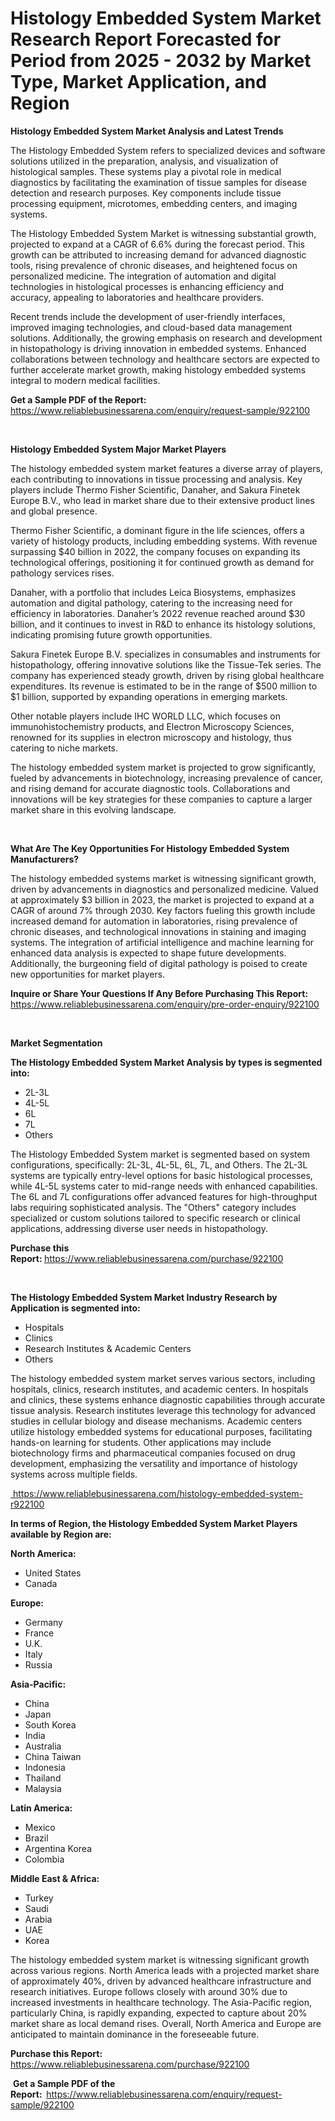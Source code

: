 <p><h1>Histology Embedded System Market Research Report Forecasted for Period from 2025 -  2032 by Market Type, Market Application, and Region</h1></p><p><strong>Histology Embedded System Market Analysis and Latest Trends</strong></p>
<p><p>The Histology Embedded System refers to specialized devices and software solutions utilized in the preparation, analysis, and visualization of histological samples. These systems play a pivotal role in medical diagnostics by facilitating the examination of tissue samples for disease detection and research purposes. Key components include tissue processing equipment, microtomes, embedding centers, and imaging systems.</p><p>The Histology Embedded System Market is witnessing substantial growth, projected to expand at a CAGR of 6.6% during the forecast period. This growth can be attributed to increasing demand for advanced diagnostic tools, rising prevalence of chronic diseases, and heightened focus on personalized medicine. The integration of automation and digital technologies in histological processes is enhancing efficiency and accuracy, appealing to laboratories and healthcare providers.</p><p>Recent trends include the development of user-friendly interfaces, improved imaging technologies, and cloud-based data management solutions. Additionally, the growing emphasis on research and development in histopathology is driving innovation in embedded systems. Enhanced collaborations between technology and healthcare sectors are expected to further accelerate market growth, making histology embedded systems integral to modern medical facilities.</p></p>
<p><strong>Get a Sample PDF of the Report:&nbsp;</strong> <a href="https://www.reliablebusinessarena.com/enquiry/request-sample/922100?utm_campaign=3444&utm_medium=2&utm_source=Github&utm_content=ia&utm_term=18042025&utm_id=histology-embedded-system">https://www.reliablebusinessarena.com/enquiry/request-sample/922100</a></p>
<p>&nbsp;</p>
<p><strong>Histology Embedded System Major Market Players</strong></p>
<p><p>The histology embedded system market features a diverse array of players, each contributing to innovations in tissue processing and analysis. Key players include Thermo Fisher Scientific, Danaher, and Sakura Finetek Europe B.V., who lead in market share due to their extensive product lines and global presence.</p><p>Thermo Fisher Scientific, a dominant figure in the life sciences, offers a variety of histology products, including embedding systems. With revenue surpassing $40 billion in 2022, the company focuses on expanding its technological offerings, positioning it for continued growth as demand for pathology services rises.</p><p>Danaher, with a portfolio that includes Leica Biosystems, emphasizes automation and digital pathology, catering to the increasing need for efficiency in laboratories. Danaher’s 2022 revenue reached around $30 billion, and it continues to invest in R&D to enhance its histology solutions, indicating promising future growth opportunities.</p><p>Sakura Finetek Europe B.V. specializes in consumables and instruments for histopathology, offering innovative solutions like the Tissue-Tek series. The company has experienced steady growth, driven by rising global healthcare expenditures. Its revenue is estimated to be in the range of $500 million to $1 billion, supported by expanding operations in emerging markets.</p><p>Other notable players include IHC WORLD LLC, which focuses on immunohistochemistry products, and Electron Microscopy Sciences, renowned for its supplies in electron microscopy and histology, thus catering to niche markets.</p><p>The histology embedded system market is projected to grow significantly, fueled by advancements in biotechnology, increasing prevalence of cancer, and rising demand for accurate diagnostic tools. Collaborations and innovations will be key strategies for these companies to capture a larger market share in this evolving landscape.</p></p>
<p>&nbsp;</p>
<p><strong>What Are The Key Opportunities For Histology Embedded System Manufacturers?</strong></p>
<p><p>The histology embedded systems market is witnessing significant growth, driven by advancements in diagnostics and personalized medicine. Valued at approximately $3 billion in 2023, the market is projected to expand at a CAGR of around 7% through 2030. Key factors fueling this growth include increased demand for automation in laboratories, rising prevalence of chronic diseases, and technological innovations in staining and imaging systems. The integration of artificial intelligence and machine learning for enhanced data analysis is expected to shape future developments. Additionally, the burgeoning field of digital pathology is poised to create new opportunities for market players.</p></p>
<p><strong>Inquire or Share Your Questions If Any Before Purchasing This Report:</strong> <a href="https://www.reliablebusinessarena.com/enquiry/pre-order-enquiry/922100?utm_campaign=3444&utm_medium=2&utm_source=Github&utm_content=ia&utm_term=18042025&utm_id=histology-embedded-system">https://www.reliablebusinessarena.com/enquiry/pre-order-enquiry/922100</a></p>
<p>&nbsp;</p>
<p><strong>Market Segmentation</strong></p>
<p><strong>The Histology Embedded System Market Analysis by types is segmented into:</strong></p>
<p><ul><li>2L-3L</li><li>4L-5L</li><li>6L</li><li>7L</li><li>Others</li></ul></p>
<p><p>The Histology Embedded System market is segmented based on system configurations, specifically: 2L-3L, 4L-5L, 6L, 7L, and Others. The 2L-3L systems are typically entry-level options for basic histological processes, while 4L-5L systems cater to mid-range needs with enhanced capabilities. The 6L and 7L configurations offer advanced features for high-throughput labs requiring sophisticated analysis. The "Others" category includes specialized or custom solutions tailored to specific research or clinical applications, addressing diverse user needs in histopathology.</p></p>
<p><strong>Purchase this Report:&nbsp;</strong><a href="https://www.reliablebusinessarena.com/purchase/922100?utm_campaign=3444&utm_medium=2&utm_source=Github&utm_content=ia&utm_term=18042025&utm_id=histology-embedded-system">https://www.reliablebusinessarena.com/purchase/922100</a></p>
<p>&nbsp;</p>
<p><strong>The Histology Embedded System Market Industry Research by Application is segmented into:</strong></p>
<p><ul><li>Hospitals</li><li>Clinics</li><li>Research Institutes & Academic Centers</li><li>Others</li></ul></p>
<p><p>The histology embedded system market serves various sectors, including hospitals, clinics, research institutes, and academic centers. In hospitals and clinics, these systems enhance diagnostic capabilities through accurate tissue analysis. Research institutes leverage this technology for advanced studies in cellular biology and disease mechanisms. Academic centers utilize histology embedded systems for educational purposes, facilitating hands-on learning for students. Other applications may include biotechnology firms and pharmaceutical companies focused on drug development, emphasizing the versatility and importance of histology systems across multiple fields.</p></p>
<p><a href="https://www.reliablebusinessarena.com/histology-embedded-system-r922100?utm_campaign=3444&utm_medium=2&utm_source=Github&utm_content=ia&utm_term=18042025&utm_id=histology-embedded-system">&nbsp;https://www.reliablebusinessarena.com/histology-embedded-system-r922100</a></p>
<p><strong>In terms of Region, the Histology Embedded System Market Players available by Region are:</strong></p>
<p>
    <p> <strong> North America: </strong>
        <ul>
            <li>United States</li>
            <li>Canada</li>
        </ul>
        </p> 
    <p> <strong> Europe: </strong>
        <ul>
            <li>Germany</li>
            <li>France</li>
            <li>U.K.</li>
            <li>Italy</li>
            <li>Russia</li>
        </ul>
        </p> 
    <p> <strong> Asia-Pacific: </strong>
        <ul>
            <li>China</li>
            <li>Japan</li>
            <li>South Korea</li>
            <li>India</li>
            <li>Australia</li>
            <li>China Taiwan</li>
            <li>Indonesia</li>
            <li>Thailand</li>
            <li>Malaysia</li>
        </ul>
        </p> 
    <p> <strong> Latin America: </strong>
        <ul>
            <li>Mexico</li>
            <li>Brazil</li>
            <li>Argentina Korea</li>
            <li>Colombia</li>
        </ul>
        </p> 
    <p> <strong> Middle East & Africa: </strong>
        <ul>
            <li>Turkey</li>
            <li>Saudi</li>
            <li>Arabia</li>
            <li>UAE</li>
            <li>Korea</li>
        </ul>
    </p>
    </p>
<p><p>The histology embedded system market is witnessing significant growth across various regions. North America leads with a projected market share of approximately 40%, driven by advanced healthcare infrastructure and research initiatives. Europe follows closely with around 30% due to increased investments in healthcare technology. The Asia-Pacific region, particularly China, is rapidly expanding, expected to capture about 20% market share as local demand rises. Overall, North America and Europe are anticipated to maintain dominance in the foreseeable future.</p></p>
<p><strong>Purchase this Report: </strong><a href="https://www.reliablebusinessarena.com/purchase/922100?utm_campaign=3444&utm_medium=2&utm_source=Github&utm_content=ia&utm_term=18042025&utm_id=histology-embedded-system">https://www.reliablebusinessarena.com/purchase/922100</a></p>
<p>&nbsp;<strong>Get a Sample PDF of the Report:&nbsp;&nbsp;</strong><a href="https://www.reliablebusinessarena.com/enquiry/request-sample/922100?utm_campaign=3444&utm_medium=2&utm_source=Github&utm_content=ia&utm_term=18042025&utm_id=histology-embedded-system">https://www.reliablebusinessarena.com/enquiry/request-sample/922100</a></p>
<p><strong></strong></p>
<p><p></p><p></p><p></p></p>